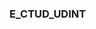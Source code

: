 ### E_CTUD_UDINT
























































































